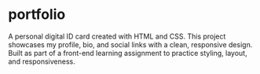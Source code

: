 # portfolio
A personal digital ID card created with HTML and CSS. This project showcases my profile, bio, and social links with a clean, responsive design. Built as part of a front-end learning assignment to practice styling, layout, and responsiveness.
